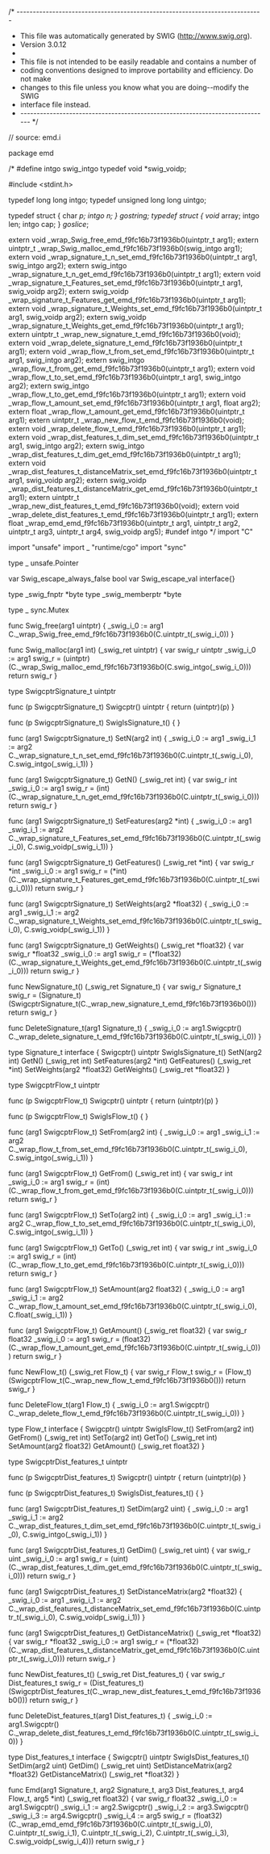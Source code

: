 /* ----------------------------------------------------------------------------
 * This file was automatically generated by SWIG (http://www.swig.org).
 * Version 3.0.12
 *
 * This file is not intended to be easily readable and contains a number of
 * coding conventions designed to improve portability and efficiency. Do not make
 * changes to this file unless you know what you are doing--modify the SWIG
 * interface file instead.
 * ----------------------------------------------------------------------------- */

// source: emd.i

package emd

/*
#define intgo swig_intgo
typedef void *swig_voidp;

#include <stdint.h>


typedef long long intgo;
typedef unsigned long long uintgo;



typedef struct { char *p; intgo n; } _gostring_;
typedef struct { void* array; intgo len; intgo cap; } _goslice_;


extern void _wrap_Swig_free_emd_f9fc16b73f1936b0(uintptr_t arg1);
extern uintptr_t _wrap_Swig_malloc_emd_f9fc16b73f1936b0(swig_intgo arg1);
extern void _wrap_signature_t_n_set_emd_f9fc16b73f1936b0(uintptr_t arg1, swig_intgo arg2);
extern swig_intgo _wrap_signature_t_n_get_emd_f9fc16b73f1936b0(uintptr_t arg1);
extern void _wrap_signature_t_Features_set_emd_f9fc16b73f1936b0(uintptr_t arg1, swig_voidp arg2);
extern swig_voidp _wrap_signature_t_Features_get_emd_f9fc16b73f1936b0(uintptr_t arg1);
extern void _wrap_signature_t_Weights_set_emd_f9fc16b73f1936b0(uintptr_t arg1, swig_voidp arg2);
extern swig_voidp _wrap_signature_t_Weights_get_emd_f9fc16b73f1936b0(uintptr_t arg1);
extern uintptr_t _wrap_new_signature_t_emd_f9fc16b73f1936b0(void);
extern void _wrap_delete_signature_t_emd_f9fc16b73f1936b0(uintptr_t arg1);
extern void _wrap_flow_t_from_set_emd_f9fc16b73f1936b0(uintptr_t arg1, swig_intgo arg2);
extern swig_intgo _wrap_flow_t_from_get_emd_f9fc16b73f1936b0(uintptr_t arg1);
extern void _wrap_flow_t_to_set_emd_f9fc16b73f1936b0(uintptr_t arg1, swig_intgo arg2);
extern swig_intgo _wrap_flow_t_to_get_emd_f9fc16b73f1936b0(uintptr_t arg1);
extern void _wrap_flow_t_amount_set_emd_f9fc16b73f1936b0(uintptr_t arg1, float arg2);
extern float _wrap_flow_t_amount_get_emd_f9fc16b73f1936b0(uintptr_t arg1);
extern uintptr_t _wrap_new_flow_t_emd_f9fc16b73f1936b0(void);
extern void _wrap_delete_flow_t_emd_f9fc16b73f1936b0(uintptr_t arg1);
extern void _wrap_dist_features_t_dim_set_emd_f9fc16b73f1936b0(uintptr_t arg1, swig_intgo arg2);
extern swig_intgo _wrap_dist_features_t_dim_get_emd_f9fc16b73f1936b0(uintptr_t arg1);
extern void _wrap_dist_features_t_distanceMatrix_set_emd_f9fc16b73f1936b0(uintptr_t arg1, swig_voidp arg2);
extern swig_voidp _wrap_dist_features_t_distanceMatrix_get_emd_f9fc16b73f1936b0(uintptr_t arg1);
extern uintptr_t _wrap_new_dist_features_t_emd_f9fc16b73f1936b0(void);
extern void _wrap_delete_dist_features_t_emd_f9fc16b73f1936b0(uintptr_t arg1);
extern float _wrap_emd_emd_f9fc16b73f1936b0(uintptr_t arg1, uintptr_t arg2, uintptr_t arg3, uintptr_t arg4, swig_voidp arg5);
#undef intgo
*/
import "C"

import "unsafe"
import _ "runtime/cgo"
import "sync"

type _ unsafe.Pointer

var Swig_escape_always_false bool
var Swig_escape_val interface{}

type _swig_fnptr *byte
type _swig_memberptr *byte

type _ sync.Mutex

func Swig_free(arg1 uintptr) {
	_swig_i_0 := arg1
	C._wrap_Swig_free_emd_f9fc16b73f1936b0(C.uintptr_t(_swig_i_0))
}

func Swig_malloc(arg1 int) (_swig_ret uintptr) {
	var swig_r uintptr
	_swig_i_0 := arg1
	swig_r = (uintptr)(C._wrap_Swig_malloc_emd_f9fc16b73f1936b0(C.swig_intgo(_swig_i_0)))
	return swig_r
}

type SwigcptrSignature_t uintptr

func (p SwigcptrSignature_t) Swigcptr() uintptr {
	return (uintptr)(p)
}

func (p SwigcptrSignature_t) SwigIsSignature_t() {
}

func (arg1 SwigcptrSignature_t) SetN(arg2 int) {
	_swig_i_0 := arg1
	_swig_i_1 := arg2
	C._wrap_signature_t_n_set_emd_f9fc16b73f1936b0(C.uintptr_t(_swig_i_0), C.swig_intgo(_swig_i_1))
}

func (arg1 SwigcptrSignature_t) GetN() (_swig_ret int) {
	var swig_r int
	_swig_i_0 := arg1
	swig_r = (int)(C._wrap_signature_t_n_get_emd_f9fc16b73f1936b0(C.uintptr_t(_swig_i_0)))
	return swig_r
}

func (arg1 SwigcptrSignature_t) SetFeatures(arg2 *int) {
	_swig_i_0 := arg1
	_swig_i_1 := arg2
	C._wrap_signature_t_Features_set_emd_f9fc16b73f1936b0(C.uintptr_t(_swig_i_0), C.swig_voidp(_swig_i_1))
}

func (arg1 SwigcptrSignature_t) GetFeatures() (_swig_ret *int) {
	var swig_r *int
	_swig_i_0 := arg1
	swig_r = (*int)(C._wrap_signature_t_Features_get_emd_f9fc16b73f1936b0(C.uintptr_t(_swig_i_0)))
	return swig_r
}

func (arg1 SwigcptrSignature_t) SetWeights(arg2 *float32) {
	_swig_i_0 := arg1
	_swig_i_1 := arg2
	C._wrap_signature_t_Weights_set_emd_f9fc16b73f1936b0(C.uintptr_t(_swig_i_0), C.swig_voidp(_swig_i_1))
}

func (arg1 SwigcptrSignature_t) GetWeights() (_swig_ret *float32) {
	var swig_r *float32
	_swig_i_0 := arg1
	swig_r = (*float32)(C._wrap_signature_t_Weights_get_emd_f9fc16b73f1936b0(C.uintptr_t(_swig_i_0)))
	return swig_r
}

func NewSignature_t() (_swig_ret Signature_t) {
	var swig_r Signature_t
	swig_r = (Signature_t)(SwigcptrSignature_t(C._wrap_new_signature_t_emd_f9fc16b73f1936b0()))
	return swig_r
}

func DeleteSignature_t(arg1 Signature_t) {
	_swig_i_0 := arg1.Swigcptr()
	C._wrap_delete_signature_t_emd_f9fc16b73f1936b0(C.uintptr_t(_swig_i_0))
}

type Signature_t interface {
	Swigcptr() uintptr
	SwigIsSignature_t()
	SetN(arg2 int)
	GetN() (_swig_ret int)
	SetFeatures(arg2 *int)
	GetFeatures() (_swig_ret *int)
	SetWeights(arg2 *float32)
	GetWeights() (_swig_ret *float32)
}

type SwigcptrFlow_t uintptr

func (p SwigcptrFlow_t) Swigcptr() uintptr {
	return (uintptr)(p)
}

func (p SwigcptrFlow_t) SwigIsFlow_t() {
}

func (arg1 SwigcptrFlow_t) SetFrom(arg2 int) {
	_swig_i_0 := arg1
	_swig_i_1 := arg2
	C._wrap_flow_t_from_set_emd_f9fc16b73f1936b0(C.uintptr_t(_swig_i_0), C.swig_intgo(_swig_i_1))
}

func (arg1 SwigcptrFlow_t) GetFrom() (_swig_ret int) {
	var swig_r int
	_swig_i_0 := arg1
	swig_r = (int)(C._wrap_flow_t_from_get_emd_f9fc16b73f1936b0(C.uintptr_t(_swig_i_0)))
	return swig_r
}

func (arg1 SwigcptrFlow_t) SetTo(arg2 int) {
	_swig_i_0 := arg1
	_swig_i_1 := arg2
	C._wrap_flow_t_to_set_emd_f9fc16b73f1936b0(C.uintptr_t(_swig_i_0), C.swig_intgo(_swig_i_1))
}

func (arg1 SwigcptrFlow_t) GetTo() (_swig_ret int) {
	var swig_r int
	_swig_i_0 := arg1
	swig_r = (int)(C._wrap_flow_t_to_get_emd_f9fc16b73f1936b0(C.uintptr_t(_swig_i_0)))
	return swig_r
}

func (arg1 SwigcptrFlow_t) SetAmount(arg2 float32) {
	_swig_i_0 := arg1
	_swig_i_1 := arg2
	C._wrap_flow_t_amount_set_emd_f9fc16b73f1936b0(C.uintptr_t(_swig_i_0), C.float(_swig_i_1))
}

func (arg1 SwigcptrFlow_t) GetAmount() (_swig_ret float32) {
	var swig_r float32
	_swig_i_0 := arg1
	swig_r = (float32)(C._wrap_flow_t_amount_get_emd_f9fc16b73f1936b0(C.uintptr_t(_swig_i_0)))
	return swig_r
}

func NewFlow_t() (_swig_ret Flow_t) {
	var swig_r Flow_t
	swig_r = (Flow_t)(SwigcptrFlow_t(C._wrap_new_flow_t_emd_f9fc16b73f1936b0()))
	return swig_r
}

func DeleteFlow_t(arg1 Flow_t) {
	_swig_i_0 := arg1.Swigcptr()
	C._wrap_delete_flow_t_emd_f9fc16b73f1936b0(C.uintptr_t(_swig_i_0))
}

type Flow_t interface {
	Swigcptr() uintptr
	SwigIsFlow_t()
	SetFrom(arg2 int)
	GetFrom() (_swig_ret int)
	SetTo(arg2 int)
	GetTo() (_swig_ret int)
	SetAmount(arg2 float32)
	GetAmount() (_swig_ret float32)
}

type SwigcptrDist_features_t uintptr

func (p SwigcptrDist_features_t) Swigcptr() uintptr {
	return (uintptr)(p)
}

func (p SwigcptrDist_features_t) SwigIsDist_features_t() {
}

func (arg1 SwigcptrDist_features_t) SetDim(arg2 uint) {
	_swig_i_0 := arg1
	_swig_i_1 := arg2
	C._wrap_dist_features_t_dim_set_emd_f9fc16b73f1936b0(C.uintptr_t(_swig_i_0), C.swig_intgo(_swig_i_1))
}

func (arg1 SwigcptrDist_features_t) GetDim() (_swig_ret uint) {
	var swig_r uint
	_swig_i_0 := arg1
	swig_r = (uint)(C._wrap_dist_features_t_dim_get_emd_f9fc16b73f1936b0(C.uintptr_t(_swig_i_0)))
	return swig_r
}

func (arg1 SwigcptrDist_features_t) SetDistanceMatrix(arg2 *float32) {
	_swig_i_0 := arg1
	_swig_i_1 := arg2
	C._wrap_dist_features_t_distanceMatrix_set_emd_f9fc16b73f1936b0(C.uintptr_t(_swig_i_0), C.swig_voidp(_swig_i_1))
}

func (arg1 SwigcptrDist_features_t) GetDistanceMatrix() (_swig_ret *float32) {
	var swig_r *float32
	_swig_i_0 := arg1
	swig_r = (*float32)(C._wrap_dist_features_t_distanceMatrix_get_emd_f9fc16b73f1936b0(C.uintptr_t(_swig_i_0)))
	return swig_r
}

func NewDist_features_t() (_swig_ret Dist_features_t) {
	var swig_r Dist_features_t
	swig_r = (Dist_features_t)(SwigcptrDist_features_t(C._wrap_new_dist_features_t_emd_f9fc16b73f1936b0()))
	return swig_r
}

func DeleteDist_features_t(arg1 Dist_features_t) {
	_swig_i_0 := arg1.Swigcptr()
	C._wrap_delete_dist_features_t_emd_f9fc16b73f1936b0(C.uintptr_t(_swig_i_0))
}

type Dist_features_t interface {
	Swigcptr() uintptr
	SwigIsDist_features_t()
	SetDim(arg2 uint)
	GetDim() (_swig_ret uint)
	SetDistanceMatrix(arg2 *float32)
	GetDistanceMatrix() (_swig_ret *float32)
}

func Emd(arg1 Signature_t, arg2 Signature_t, arg3 Dist_features_t, arg4 Flow_t, arg5 *int) (_swig_ret float32) {
	var swig_r float32
	_swig_i_0 := arg1.Swigcptr()
	_swig_i_1 := arg2.Swigcptr()
	_swig_i_2 := arg3.Swigcptr()
	_swig_i_3 := arg4.Swigcptr()
	_swig_i_4 := arg5
	swig_r = (float32)(C._wrap_emd_emd_f9fc16b73f1936b0(C.uintptr_t(_swig_i_0), C.uintptr_t(_swig_i_1), C.uintptr_t(_swig_i_2), C.uintptr_t(_swig_i_3), C.swig_voidp(_swig_i_4)))
	return swig_r
}
